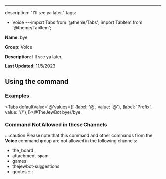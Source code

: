 ---
description: "I'll see ya later."
tags:
  - Voice
---import Tabs from '@theme/Tabs';
import TabItem from '@theme/TabItem';

**Name**: bye

**Group**: Voice

**Description**: I'll see ya later.

**Last Updated**: 11/5/2023

## Using the command

### Examples
<Tabs defaultValue='@'values={[ {label: '@', value: '@'}, {label: 'Prefix', value: '//'},]}><TabItem value='@'>@TheJewBot bye</TabItem><TabItem value='//'>//bye</TabItem></Tabs>

### Command Not Allowed in these Channels
::::caution Please note that this command and other commands from the **Voice** command group are not allowed in the following channels:
- the_board
- attachment-spam
- games
- thejewbot-suggestions
- quotes
::::